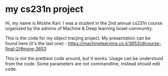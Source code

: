 # my cs231n project

Hi, my name is Moshe Karl.
I was a student in the 2nd annual cs231n course organized by the admins of Machine & Deep learning Israel community.

This is the code for my object tracjing project.
My presentation can be found here (it's the last one) - https://machinelearning.co.il/3653/dlcourse-final-2/#more-3653

This is not the prettiest code around, but it works. 
Usage can be understood from the code.
Some parameters are not commandline, instead should edit code. 
